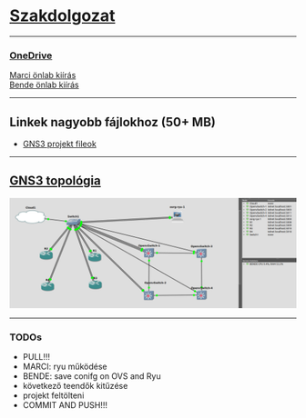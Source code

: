 # [Szakdolgozat](thesis_szabo_csaba.pdf) 

---

### [OneDrive](https://bmeedu-my.sharepoint.com/personal/dengyel_b_edu_bme_hu/_layouts/15/onedrive.aspx?id=%2Fpersonal%2Fdengyel_b_edu_bme_hu%2FDocuments%2FÖnlab&ga=1)
[Marci önlab kiírás](https://www.hit.bme.hu/edu/project/data?id=19938)
<br>
[Bende önlab kiírás](https://www.hit.bme.hu/edu/project/data?id=19952)

---

## Linkek nagyobb fájlokhoz (50+ MB)

- [GNS3 projekt fileok](https://bmeedu-my.sharepoint.com/:f:/g/personal/dengyel_b_edu_bme_hu/Epaqy3DbUINAujsJr4uuJrwB_lLvTGTR-QPHntcrUNYCig?e=ABxVVR)

---

## [GNS3 topológia](GNS3_NW_topo.md)

![](pictures/GNS3_topology.png)

---

### TODOs
- PULL!!!
- MARCI: ryu működése
- BENDE: save conifg on OVS and Ryu
- következő teendők kitűzése
- projekt feltölteni
- COMMIT AND PUSH!!!